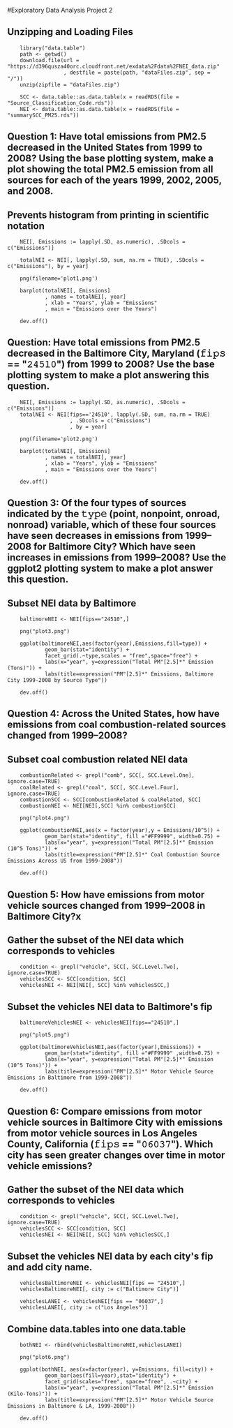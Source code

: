 
#Exploratory Data Analysis Project 2

Unzipping and Loading Files
---------------------------
        library("data.table")
        path <- getwd()
        download.file(url = "https://d396qusza40orc.cloudfront.net/exdata%2Fdata%2FNEI_data.zip"
                      , destfile = paste(path, "dataFiles.zip", sep = "/"))
        unzip(zipfile = "dataFiles.zip")

        SCC <- data.table::as.data.table(x = readRDS(file = "Source_Classification_Code.rds"))
        NEI <- data.table::as.data.table(x = readRDS(file = "summarySCC_PM25.rds"))

## Question 1: Have total emissions from PM2.5 decreased in the United States from 1999 to 2008? Using the base plotting system, make a plot showing the total PM2.5 emission from all sources for each of the years 1999, 2002, 2005, and 2008.

Prevents histogram from printing in scientific notation
-------------------------------------------------------

        NEI[, Emissions := lapply(.SD, as.numeric), .SDcols = c("Emissions")]

        totalNEI <- NEI[, lapply(.SD, sum, na.rm = TRUE), .SDcols = c("Emissions"), by = year]

        png(filename='plot1.png')

        barplot(totalNEI[, Emissions]
                , names = totalNEI[, year]
                , xlab = "Years", ylab = "Emissions"
                , main = "Emissions over the Years")
        
        dev.off()

## Question: Have total emissions from PM2.5 decreased in the Baltimore City, Maryland (𝚏𝚒𝚙𝚜 == "𝟸𝟺𝟻𝟷𝟶") from 1999 to 2008? Use the base plotting system to make a plot answering this question.

        NEI[, Emissions := lapply(.SD, as.numeric), .SDcols = c("Emissions")]
        totalNEI <- NEI[fips=='24510', lapply(.SD, sum, na.rm = TRUE)
                        , .SDcols = c("Emissions")
                        , by = year]

        png(filename='plot2.png')

        barplot(totalNEI[, Emissions]
                , names = totalNEI[, year]
                , xlab = "Years", ylab = "Emissions"
                , main = "Emissions over the Years")

        dev.off()

## Question 3: Of the four types of sources indicated by the 𝚝𝚢𝚙𝚎 (point, nonpoint, onroad, nonroad) variable, which of these four sources have seen decreases in emissions from 1999–2008 for Baltimore City? Which have seen increases in emissions from 1999–2008? Use the ggplot2 plotting system to make a plot answer this question.

Subset NEI data by Baltimore
-----------------------------
        baltimoreNEI <- NEI[fips=="24510",]

        png("plot3.png")

        ggplot(baltimoreNEI,aes(factor(year),Emissions,fill=type)) +
                geom_bar(stat="identity") +
                facet_grid(.~type,scales = "free",space="free") + 
                labs(x="year", y=expression("Total PM"[2.5]*" Emission (Tons)")) + 
                labs(title=expression("PM"[2.5]*" Emissions, Baltimore City 1999-2008 by Source Type"))

        dev.off()

## Question 4: Across the United States, how have emissions from coal combustion-related sources changed from 1999–2008?

Subset coal combustion related NEI data
----------------------------------------
        combustionRelated <- grepl("comb", SCC[, SCC.Level.One], ignore.case=TRUE)
        coalRelated <- grepl("coal", SCC[, SCC.Level.Four], ignore.case=TRUE) 
        combustionSCC <- SCC[combustionRelated & coalRelated, SCC]
        combustionNEI <- NEI[NEI[,SCC] %in% combustionSCC]

        png("plot4.png")

        ggplot(combustionNEI,aes(x = factor(year),y = Emissions/10^5)) +
                geom_bar(stat="identity", fill ="#FF9999", width=0.75) +
                labs(x="year", y=expression("Total PM"[2.5]*" Emission (10^5 Tons)")) + 
                labs(title=expression("PM"[2.5]*" Coal Combustion Source Emissions Across US from 1999-2008"))

        dev.off()

## Question 5: How have emissions from motor vehicle sources changed from 1999–2008 in Baltimore City?x

Gather the subset of the NEI data which corresponds to vehicles
----------------------------------------------------------------

        condition <- grepl("vehicle", SCC[, SCC.Level.Two], ignore.case=TRUE)
        vehiclesSCC <- SCC[condition, SCC]
        vehiclesNEI <- NEI[NEI[, SCC] %in% vehiclesSCC,]

Subset the vehicles NEI data to Baltimore's fip
------------------------------------------------

        baltimoreVehiclesNEI <- vehiclesNEI[fips=="24510",]

        png("plot5.png")

        ggplot(baltimoreVehiclesNEI,aes(factor(year),Emissions)) +
                geom_bar(stat="identity", fill ="#FF9999" ,width=0.75) +
                labs(x="year", y=expression("Total PM"[2.5]*" Emission (10^5 Tons)")) + 
                labs(title=expression("PM"[2.5]*" Motor Vehicle Source Emissions in Baltimore from 1999-2008"))

        dev.off()

## Question 6: Compare emissions from motor vehicle sources in Baltimore City with emissions from motor vehicle sources in Los Angeles County, California (𝚏𝚒𝚙𝚜 == "𝟶𝟼𝟶𝟹𝟽"). Which city has seen greater changes over time in motor vehicle emissions?

Gather the subset of the NEI data which corresponds to vehicles
----------------------------------------------------------------
        condition <- grepl("vehicle", SCC[, SCC.Level.Two], ignore.case=TRUE)
        vehiclesSCC <- SCC[condition, SCC]
        vehiclesNEI <- NEI[NEI[, SCC] %in% vehiclesSCC,]

Subset the vehicles NEI data by each city's fip and add city name.
------------------------------------------------------------------
        vehiclesBaltimoreNEI <- vehiclesNEI[fips == "24510",]
        vehiclesBaltimoreNEI[, city := c("Baltimore City")]

        vehiclesLANEI <- vehiclesNEI[fips == "06037",]
        vehiclesLANEI[, city := c("Los Angeles")]

Combine data.tables into one data.table
----------------------------------------
        bothNEI <- rbind(vehiclesBaltimoreNEI,vehiclesLANEI)

        png("plot6.png")

        ggplot(bothNEI, aes(x=factor(year), y=Emissions, fill=city)) +
                geom_bar(aes(fill=year),stat="identity") +
                facet_grid(scales="free", space="free", .~city) +
                labs(x="year", y=expression("Total PM"[2.5]*" Emission (Kilo-Tons)")) + 
                labs(title=expression("PM"[2.5]*" Motor Vehicle Source Emissions in Baltimore & LA, 1999-2008"))

        dev.off()
